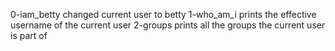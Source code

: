 0-iam_betty changed current user to betty
1-who_am_i prints the effective username of the current user
2-groups prints all the groups the current user is part of
